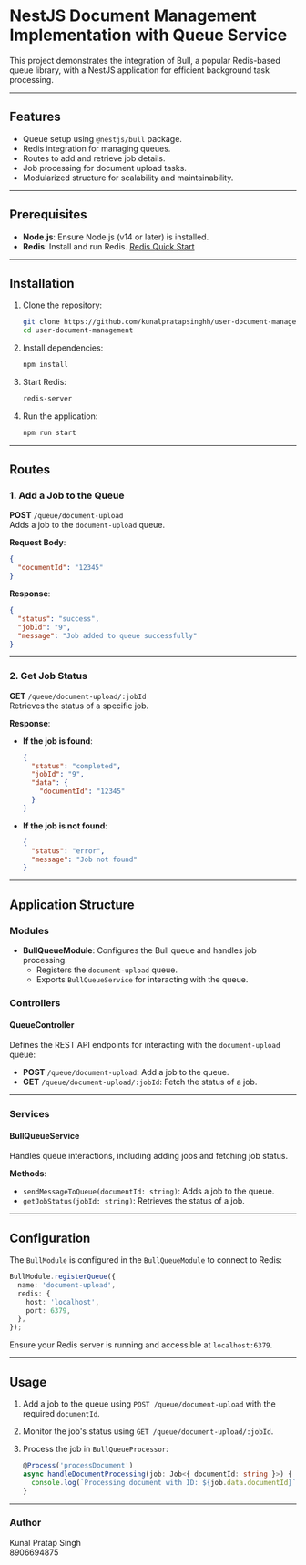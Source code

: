 
# NestJS Document Management Implementation with Queue Service

This project demonstrates the integration of Bull, a popular Redis-based queue library, with a NestJS application for efficient background task processing.

---

## Features

- Queue setup using `@nestjs/bull` package.
- Redis integration for managing queues.
- Routes to add and retrieve job details.
- Job processing for document upload tasks.
- Modularized structure for scalability and maintainability.

---

## Prerequisites

- **Node.js**: Ensure Node.js (v14 or later) is installed.
- **Redis**: Install and run Redis. [Redis Quick Start](https://redis.io/docs/getting-started/installation/)

---

## Installation

1. Clone the repository:

   ```bash
   git clone https://github.com/kunalpratapsinghh/user-document-management>
   cd user-document-management
   ```

2. Install dependencies:

   ```bash
   npm install
   ```

3. Start Redis:

   ```bash
   redis-server
   ```

4. Run the application:

   ```bash
   npm run start
   ```

---

## Routes

### 1. Add a Job to the Queue

**POST** `/queue/document-upload`  
Adds a job to the `document-upload` queue.  

**Request Body**:  

```json
{
  "documentId": "12345"
}
```

**Response**:  

```json
{
  "status": "success",
  "jobId": "9",
  "message": "Job added to queue successfully"
}
```

---

### 2. Get Job Status

**GET** `/queue/document-upload/:jobId`  
Retrieves the status of a specific job.  

**Response**:  

- **If the job is found**:  

  ```json
  {
    "status": "completed",
    "jobId": "9",
    "data": {
      "documentId": "12345"
    }
  }
  ```

- **If the job is not found**:  

  ```json
  {
    "status": "error",
    "message": "Job not found"
  }
  ```

---

## Application Structure

### Modules

- **BullQueueModule**: Configures the Bull queue and handles job processing.
  - Registers the `document-upload` queue.
  - Exports `BullQueueService` for interacting with the queue.

### Controllers

#### QueueController

Defines the REST API endpoints for interacting with the `document-upload` queue:

- **POST** `/queue/document-upload`: Add a job to the queue.
- **GET** `/queue/document-upload/:jobId`: Fetch the status of a job.

---

### Services

#### BullQueueService

Handles queue interactions, including adding jobs and fetching job status.  

**Methods**:  

- `sendMessageToQueue(documentId: string)`: Adds a job to the queue.  
- `getJobStatus(jobId: string)`: Retrieves the status of a job.  

---

## Configuration

The `BullModule` is configured in the `BullQueueModule` to connect to Redis:

```typescript
BullModule.registerQueue({
  name: 'document-upload',
  redis: {
    host: 'localhost',
    port: 6379,
  },
});
```

Ensure your Redis server is running and accessible at `localhost:6379`.

---

## Usage

1. Add a job to the queue using `POST /queue/document-upload` with the required `documentId`.  

2. Monitor the job's status using `GET /queue/document-upload/:jobId`.  

3. Process the job in `BullQueueProcessor`:

   ```typescript
   @Process('processDocument')
   async handleDocumentProcessing(job: Job<{ documentId: string }>) {
     console.log(`Processing document with ID: ${job.data.documentId}`);
   }
   ```

---

### Author

Kunal Pratap Singh  
8906694875 
